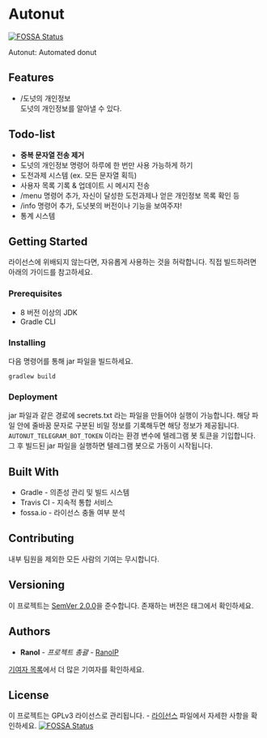 # Autonut
[![FOSSA Status](https://app.fossa.io/api/projects/git%2Bgithub.com%2Fcodingsquare%2FAutonut.svg?type=shield)](https://app.fossa.io/projects/git%2Bgithub.com%2Fcodingsquare%2FAutonut?ref=badge_shield)

Autonut: Automated donut

## Features
 * /도넛의 개인정보<br>
   도넛의 개인정보를 알아낼 수 있다.

## Todo-list
 * **중복 문자열 전송 제거**
 * 도넛의 개인정보 명령어 하루에 한 번만 사용 가능하게 하기
 * 도전과제 시스템 (ex. 모든 문자열 획득)
 * 사용자 목록 기록 & 업데이트 시 메시지 전송
 * /menu 명령어 추가, 자신이 달성한 도전과제나 얻은 개인정보 목록 확인 등
 * /info 명령어 추가, 도넛봇의 버전이나 기능을 보여주쟈!
 * 통계 시스템


## Getting Started
라이선스에 위배되지 않는다면, 자유롭게 사용하는 것을 허락합니다.
직접 빌드하려면 아래의 가이드를 참고하세요.

### Prerequisites
 * 8 버전 이상의 JDK
 * Gradle CLI

### Installing
다음 명령어를 통해 jar 파일을 빌드하세요.
```
gradlew build
```
### Deployment
jar 파일과 같은 경로에 secrets.txt 라는 파일을 만들어야 실행이 가능합니다.
해당 파일 안에 줄바꿈 문자로 구분된 비밀 정보를 기록해두면 해당 정보가 제공됩니다.
`AUTONUT_TELEGRAM_BOT_TOKEN` 이라는 환경 변수에 텔레그램 봇 토큰을 기입합니다.
그 후 빌드된 jar 파일을 실행하면 텔레그램 봇으로 가동이 시작됩니다.

## Built With
 * Gradle - 의존성 관리 및 빌드 시스템
 * Travis CI - 지속적 통합 서비스
 * fossa.io - 라이선스 충돌 여부 분석

## Contributing
내부 팀원을 제외한 모든 사람의 기여는 무시합니다.

## Versioning
이 프로젝트는 [SemVer 2.0.0](https://semver.org/lang/ko/)을 준수합니다. 존재하는 버전은 태그에서 확인하세요.

## Authors
 * **Ranol** - *프로젝트 총괄* - [RanolP](https://github.com/RanolP)

[기여자 목록](https://github.com/codingsquare/Autonut/contributors)에서 더 많은 기여자를 확인하세요.

## License
이 프로젝트는 GPLv3 라이선스로 관리됩니다. - [라이선스](LICENSE) 파일에서 자세한 사항을 확인하세요.
[![FOSSA Status](https://app.fossa.io/api/projects/git%2Bgithub.com%2Fcodingsquare%2FAutonut.svg?type=large)](https://app.fossa.io/projects/git%2Bgithub.com%2Fcodingsquare%2FAutonut?ref=badge_large)
